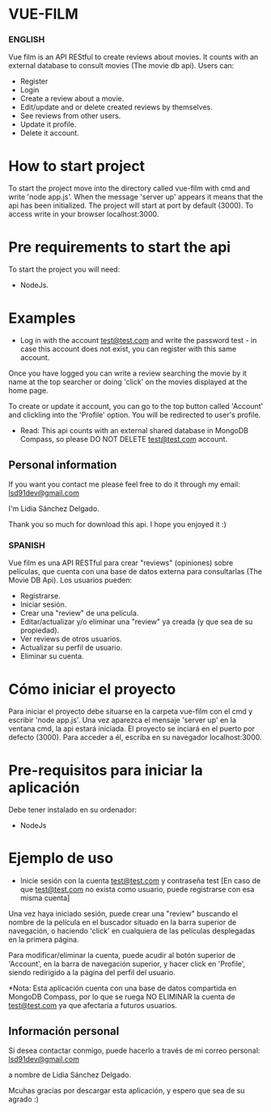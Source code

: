 # VUE-FILM

### ENGLISH ###

Vue film is an API REStful to create reviews about movies. It counts with an external database to consult movies  (The movie db api).
Users can:
- Register
- Login
- Create a review about a movie.
- Edit/update and or delete created reviews by themselves.
- See reviews from other users.
- Update it profile.
- Delete it account.

# How to start project

To start the project move into the directory called vue-film with cmd and write 'node app.js'. When the message 'server up' appears it means that the api has been initialized. The project will start at port by default (3000). To access write in your browser localhost:3000.

# Pre requirements to start the api

To start the project you will need:
- NodeJs.

# Examples

- Log in with the account test@test.com and write the password test - in case this account does not exist, you can register with this same account.

Once you have logged you can write a review searching the movie by it name at the top searcher or doing 'click' on the movies displayed at the home page.

To create or update it account, you can go to the top button called 'Account' and clickling into the 'Profile' option. You will be redirected to user's profile.

* Read: This api counts with an external shared database in MongoDB Compass, so please DO NOT DELETE test@test.com account.

## Personal information

If you want you contact me please feel free to do it through my email:
lsd91dev@gmail.com

I'm Lidia Sánchez Delgado.

Thank you so much for download this api. I hope you enjoyed it :)



### SPANISH ###


Vue film es una API RESTful para crear "reviews" (opiniones) sobre películas, que cuenta con una base de datos externa para consultarlas (The Movie DB Api).
Los usuarios pueden:
- Registrarse.
- Iniciar sesión.
- Crear una "review" de una película.
- Editar/actualizar y/o eliminar una "review" ya creada (y que sea de su propiedad).
- Ver reviews de otros usuarios.
- Actualizar su perfil de usuario.
- Eliminar su cuenta.

# Cómo iniciar el proyecto

Para iniciar el proyecto debe situarse en la carpeta vue-film con el cmd y escribir 'node app.js'. Una vez aparezca el mensaje 'server up' en la ventana cmd, la api estará iniciada. El proyecto se inciará en el puerto por defecto (3000). Para acceder a él, escriba en su navegador localhost:3000.

# Pre-requisitos para iniciar la aplicación

Debe tener instalado en su ordenador:
- NodeJs

# Ejemplo de uso
- Inicie sesión con la cuenta test@test.com y contraseña test [En caso de que test@test.com no exista como usuario, puede registrarse con esa misma cuenta]

Una vez haya iniciado sesión, puede crear una "review" buscando el nombre de la película en el buscador situado en la barra superior de navegación, o haciendo 'click' en cualquiera de las películas desplegadas en la primera página.

Para modificar/eliminar la cuenta, puede acudir al botón superior de 'Account', en la barra de navegación superior, y hacer click en 'Profile', siendo redirigido a la página del perfil del usuario.

*Nota: Esta aplicación cuenta con una base de datos compartida en MongoDB Compass, por lo que se ruega NO ELIMINAR la cuenta de test@test.com ya que afectaría a futuros usuarios.

## Información personal

 Si desea contactar conmigo, puede hacerlo a través de mi correo personal:
 lsd91dev@gmail.com

 a nombre de Lidia Sánchez Delgado.

 Mcuhas gracias por descargar esta aplicación, y espero que sea de su agrado :)
 

